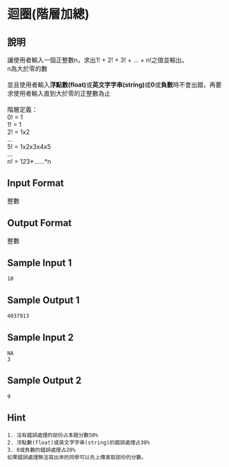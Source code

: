 ﻿# 迴圈(階層加總) #

## 說明 ##

讓使用者輸入一個正整數n，求出1! + 2! + 3! + … + n!之值並輸出。<br>
n為大於零的數<br>
<br>
並且使用者輸入<b>浮點數(float)</b>或<b>英文字字串(string)</b>或<b>0</b>或<b>負數</b>時不會出錯，再要求使用者輸入直到大於零的正整數為止<br>
<br>
階層定義：<br>
0! = 1<br>
1! = 1<br>
2! = 1x2<br>
...<br>
5! = 1x2x3x4x5 <br>
...<br>
n! = 1*2*3*......*n <br>

## Input Format ##

整數 <br>

## Output Format ##

整數 <br>

## Sample Input 1 ##
```
10
```

## Sample Output 1 ##
```
4037913
```
## Sample Input 2 ##
```
NA
3
```
## Sample Output 2 ##
```
9
```


## Hint ##

```
1. 沒有錯誤處理的部份占本題分數50%
2. 浮點數(float)或英文字字串(string)的錯誤處理占30%
3. 0或負數的錯誤處理占20%
如果錯誤處理無法寫出來的同學可以先上傳拿取部份的分數。
```
